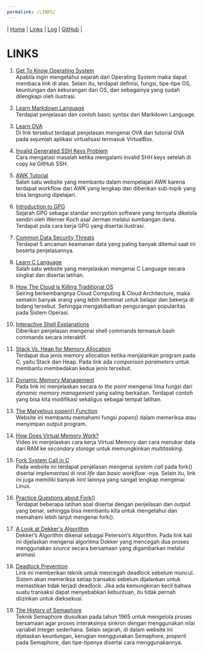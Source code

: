 ```yaml
---
permalink: /LINKS/
---
```


| [Home](https://nakarz.github.io/os212/) | [Links](#) | [Log](https://nakarz.github.io/os212/TXT/mylog.txt) | [GitHub](https://github.com/nakarz/os212) |

# LINKS

1. [Get To Know Operating System](https://www.javatpoint.com/history-of-operating-system) <br>
   Apabila ingin mengetahui sejarah dari Operating System maka dapat membaca link di atas. Selain itu, terdapat definisi, fungsi, tipe-tipe OS, keuntungan dan kekurangan dari OS, dan sebagainya yang sudah dilengkapi oleh ilustrasi.
   
2. [Learn Markdown Language](https://www.markdownguide.org/basic-syntax/) <br>
   Terdapat penjelasan dan contoh basic syntax dari Markdown Language.

3. [Learn OVA](https://www.alphr.com/ova-virtualbox/) <br>
   Di link tersebut terdapat penjelasan mengenai OVA dan tutorial OVA pada sejumlah aplikasi virtualisasi termasuk VirtualBox.

4. [Invalid Generated SSH Keys Problem](https://stackoverflow.com/questions/10476360/key-is-invalid-message-on-github) <br>
   Cara mengatasi masalah ketika mengalami invalid SHH keys setelah di copy ke GitHub SSH.
   
5. [AWK Tutorial](tutorialspoint.com/awk/awk_workflow.htm) <br>
   Salah satu website yang membantu dalam mempelajari AWK karena terdapat workflow dari AWK yang lengkap dan diberikan sub-topik yang bisa langsung dipelajari.
   
6. [Introduction to GPG](https://loganmarchione.com/2015/12/a-brief-introduction-to-gpg/) <br>
   Sejarah GPG sebagai standar encryption software yang ternyata dikelola sendiri oleh Werner Koch asal Jerman melalui sumbangan dana. Terdapat pula cara kerja GPG yang disertai ilustrasi.

7. [Common Data Security Threats](http://jagitservices.com/5-most-common-data-security-threats/) <br>
   Terdapat 5 ancaman keamanan data yang paling banyak ditemui saat ini beserta penjelasannya.

8. [Learn C Language](https://www.learn-c.org/) <br>
   Salah satu website yang menjelaskan mengenai C Language secara singkat dan disertai latihan.
   
9. [How The Cloud is Killing Traditional OS](https://www.neverware.com/blogcontent/cloudkillingos) <br>
   Seiring berkembangnya Cloud Computing & Cloud Architecture, maka semakin banyak orang yang lebih berminat untuk belajar dan bekerja di bidang tersebut. Sehingga mengakibatkan pengurangan popularitas pada Sistem Operasi.
   
10. [Interactive Shell Explanations](https://explainshell.com/) <br>
    Diberikan penjelasan mengenai shell commands termasuk bash commands secara interaktif.
    
11. [Stack Vs. Heap for Memory Allocation](https://www.geeksforgeeks.org/stack-vs-heap-memory-allocation/)<br>
    Terdapat dua jenis memory allocation ketika menjalankan program pada C, yaitu Stack dan Heap. Pada link ada _comparison parameters_ untuk membantu membedakan kedua jenis tersebut. 
     
12. [Dynamic Memory Management](https://en.cppreference.com/w/c/memory)<br>
   Pada link ini menjelaskan secara _to the point_ mengenai lima fungsi dari _dynamic memory management_ yang saling berkaitan. Terdapat contoh yang bisa kita modifikasi sekaligus sebagai  tempat latihan.

13. [The Marvelous popen() Function](https://www.ibm.com/docs/en/zos/2.2.0?topic=functions-popen-initiate-pipe-stream-from-process)<br>
   Website ini membantu memahami fungsi _popen()_ dalam memeriksa atau menyimpan output program.
   
14. [How Does Virtual Memory Work?](https://www.youtube.com/watch?v=59MxYkCs1rg)<br>
   Video ini menjelaskan cara kerja Virtual Memory dan cara menukar data dari RAM ke _secondary storage_ untuk memungkinkan _multitasking_.
   
15. [Fork System Call in C](https://linuxhint.com/fork_linux_system_call_c/)<br>
   Pada website ini terdapat penjelasan mengenai _system call_ pada fork() disertai implementasi di _real life_ dan _basic workflow_ -nya. Selain itu, link ini juga memiliki banyak _hint_ lainnya yang sangat lengkap mengenai Linux.

16. [Practice Questions about Fork()](https://www.geeksforgeeks.org/fork-practice-questions/)<br>
   Terdapat beberapa latihan soal disertai dengan penjelasan dan _output_ yang benar, sehingga bisa membantu kita untuk mengetahui dan memahami lebih lanjut mengenai fork(). 

17. [A Look at Dekker's Algorithm](https://www.youtube.com/watch?v=MqnpIwN7dz0)<br>
    Dekker’s Algorithm dikenal sebagai Peterson’s Algorithm.  Pada link kali ini dijelaskan mengenai algoritma Dokker yang mencegah dua proses menggunakan _source_ secara bersamaan yang digambarkan melalui animasi.

18. [Deadlock Prevention](https://www.javatpoint.com/os-deadlock-prevention)<br>
    Link ini memberikan teknik untuk mencegah deadlock sebelum muncul. Sistem akan memeriksa setiap transaksi sebelum dijalankan untuk memastikan tidak terjadi deadlock. Jika ada kemungkinan kecil bahwa suatu transaksi dapat menyebabkan kebuntuan, itu tidak pernah diizinkan untuk dieksekusi.
    
19. [The History of Semaphore](https://www.studytonight.com/operating-system/introduction-to-semaphores)<br>
    Teknik Semaphore diusulkan pada tahun 1965 untuk mengelola proses bersamaan agar proses interaksinya sinkron dengan menggunakan nilai variabel integer sederhana. Selain sejarah, di dalam website ini dijelaskan keuntungan, kerugian menggunakan Semaphore, _properti_ pada Semaphore, dan tipe-tipenya disertai cara menggunakannya. 
